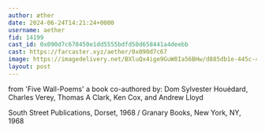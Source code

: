 ```yaml
---
author: æther
date: 2024-06-24T14:21:24+0000
username: aether
fid: 14199
cast_id: 0x090d7c670450e1dd5555bdfd50d658441a4deebb
cast: https://farcaster.xyz/aether/0x090d7c67
image: https://imagedelivery.net/BXluQx4ige9GuW0Ia56BHw/d885db1e-445c-4fb7-3685-a67487b48600/original
layout: post
---
```


from 'Five Wall-Poems'
a book co-authored by:
Dom Sylvester Houédard,
Charles Verey,
Thomas A Clark,
Ken Cox, and
Andrew Lloyd

South Street Publications, Dorset, 1968 /
Granary Books, New York, NY, 1968

<img src='https://imagedelivery.net/BXluQx4ige9GuW0Ia56BHw/d885db1e-445c-4fb7-3685-a67487b48600/original' alt='' referrerpolicy='no-referrer'/>
